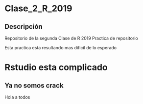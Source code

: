 # Clase_2_R_2019
## Descripción
Repositorio de la segunda Clase de R 2019
Practica de repositorio

Esta practica esta resultando mas dificil de lo esperado

# Rstudio esta complicado
## Ya no somos crack

Hola a todos 